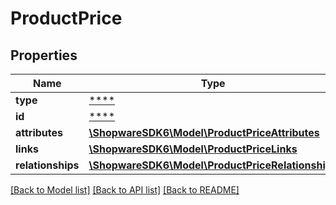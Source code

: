 # ProductPrice

## Properties
Name | Type | Description | Notes
------------ | ------------- | ------------- | -------------
**type** | [****](.md) |  | [optional] 
**id** | [****](.md) |  | [optional] 
**attributes** | [**\ShopwareSDK6\Model\ProductPriceAttributes**](ProductPriceAttributes.md) |  | [optional] 
**links** | [**\ShopwareSDK6\Model\ProductPriceLinks**](ProductPriceLinks.md) |  | [optional] 
**relationships** | [**\ShopwareSDK6\Model\ProductPriceRelationships**](ProductPriceRelationships.md) |  | [optional] 

[[Back to Model list]](../../README.md#documentation-for-models) [[Back to API list]](../../README.md#documentation-for-api-endpoints) [[Back to README]](../../README.md)

